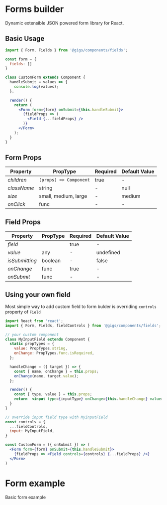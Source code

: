# Forms builder

Dynamic extensible JSON powered form library for React.

## Basic Usage

```jsx
import { Form, Fields } from '@gigs/components/fields';

const form = {
  fields: []
}

class CustomForm extends Component {
  handleSubmit = values => {
    console.log(values);
  };

  render() {
    return (
      <Form form={form} onSubmit={this.handleSubmit}>
        {fieldProps => (
          <Field {...fieldProps} />
        )}
      </Form>
    );
  }
}

```

## Form Props

| Property     | PropType                   | Required | Default Value |
| ------------ | -------------------------- | -------- | ------------- |
| *children*   | `(props) => Component`     | true     | -             |
| *className*  | string                     | -        | null          |
| *size*       | small, medium, large       | -        | medium        |
| *onClick*    | func                       | -        | -             |



## Field Props

| Property       | PropType            | Required | Default Value |
| -------------- | ------------------- | -------- | ------------- |
| *field*        |                     | true     | -             |
| *value*        | any                 | -        | undefined     |
| *isSubmitting* | boolean             | -        | false         |
| *onChange*     | func                | true     | -             |
| *onSubmit*     | func                | -        | -             |


## Using your own field

Most simple way to add custom field to form bulder is overriding `controls` property of `Field`

```jsx
import React from 'react';
import { Form, Fields, fieldControls } from '@gigs/components/fields';

// your custom component
class MyInputField extends Component {
  static propTypes = {
    value: PropTypes.string,
    onChange: PropTypes.func.isRequired,
  };

  handleChange = ({ target }) => {
    const { name, onChange } = this.props;
    onChange(name, target.value);
  };

  render() {
    const { type, value } = this.props;
    return  <input type={inputType} onChange={this.handleChange} value={value} />;
  }
}

// override input field type with MyInputField
const controls = {
  ...fieldControls,
  input: MyInputField,
}

const CustomForm = ({ onSubmit }) => (
  <Form form={form} onSubmit={this.handleSubmit}>
    {fieldProps => <Field controls={controls} {...fieldProps} />}
  </Form>  
)

```


# Form example

Basic form example
